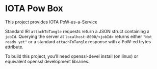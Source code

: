 # IOTA Pow Box

This project provides IOTA PoW-as-a-Service 

Standard IRI `attachToTangle` requests return a JSON struct containing a `jobId`. Querying the server at `localhost:8000/<jobId>`
returns either `"Not ready yet"` or a standard `attachToTangle` response with a PoW-ed trytes attribute.

To build this project, you'll need openssl-devel install (on linux) or equivalent openssl development libraries.
